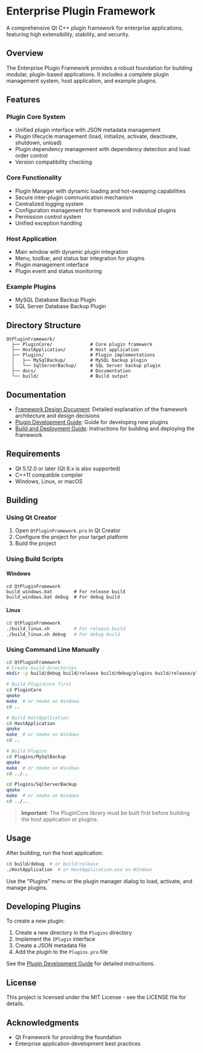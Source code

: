 # Enterprise Plugin Framework

A comprehensive Qt C++ plugin framework for enterprise applications, featuring high extensibility, stability, and security.

## Overview

The Enterprise Plugin Framework provides a robust foundation for building modular, plugin-based applications. It includes a complete plugin management system, host application, and example plugins.

## Features

### Plugin Core System

- Unified plugin interface with JSON metadata management
- Plugin lifecycle management (load, initialize, activate, deactivate, shutdown, unload)
- Plugin dependency management with dependency detection and load order control
- Version compatibility checking

### Core Functionality

- Plugin Manager with dynamic loading and hot-swapping capabilities
- Secure inter-plugin communication mechanism
- Centralized logging system
- Configuration management for framework and individual plugins
- Permission control system
- Unified exception handling

### Host Application

- Main window with dynamic plugin integration
- Menu, toolbar, and status bar integration for plugins
- Plugin management interface
- Plugin event and status monitoring

### Example Plugins

- MySQL Database Backup Plugin
- SQL Server Database Backup Plugin

## Directory Structure

```
QtPluginFramework/
  ├── PluginCore/              # Core plugin framework
  ├── HostApplication/         # Host application
  ├── Plugins/                 # Plugin implementations
  │   ├── MySqlBackup/         # MySQL backup plugin
  │   └── SqlServerBackup/     # SQL Server backup plugin
  ├── docs/                    # Documentation
  └── build/                   # Build output
```

## Documentation

- [Framework Design Document](docs/FrameworkDesign.md): Detailed explanation of the framework architecture and design decisions
- [Plugin Development Guide](docs/PluginDevelopmentGuide.md): Guide for developing new plugins
- [Build and Deployment Guide](docs/BuildDeploymentGuide.md): Instructions for building and deploying the framework

## Requirements

- Qt 5.12.0 or later (Qt 6.x is also supported)
- C++11 compatible compiler
- Windows, Linux, or macOS

## Building

### Using Qt Creator

1. Open `QtPluginFramework.pro` in Qt Creator
2. Configure the project for your target platform
3. Build the project

### Using Build Scripts

#### Windows
```batch
cd QtPluginFramework
build_windows.bat        # For release build
build_windows.bat debug  # For debug build
```

#### Linux
```bash
cd QtPluginFramework
./build_linux.sh         # For release build
./build_linux.sh debug   # For debug build
```

### Using Command Line Manually

```bash
cd QtPluginFramework
# Create build directories
mkdir -p build/debug build/release build/debug/plugins build/release/plugins

# Build PluginCore first
cd PluginCore
qmake
make  # or nmake on Windows
cd ..

# Build HostApplication
cd HostApplication
qmake
make  # or nmake on Windows
cd ..

# Build Plugins
cd Plugins/MySqlBackup
qmake
make  # or nmake on Windows
cd ../..

cd Plugins/SqlServerBackup
qmake
make  # or nmake on Windows
cd ../..
```

> **Important**: The PluginCore library must be built first before building the host application or plugins.

## Usage

After building, run the host application:

```bash
cd build/debug  # or build/release
./HostApplication  # or HostApplication.exe on Windows
```

Use the "Plugins" menu or the plugin manager dialog to load, activate, and manage plugins.

## Developing Plugins

To create a new plugin:

1. Create a new directory in the `Plugins` directory
2. Implement the `IPlugin` interface
3. Create a JSON metadata file
4. Add the plugin to the `Plugins.pro` file

See the [Plugin Development Guide](docs/PluginDevelopmentGuide.md) for detailed instructions.

## License

This project is licensed under the MIT License - see the LICENSE file for details.

## Acknowledgments

- Qt Framework for providing the foundation
- Enterprise application development best practices